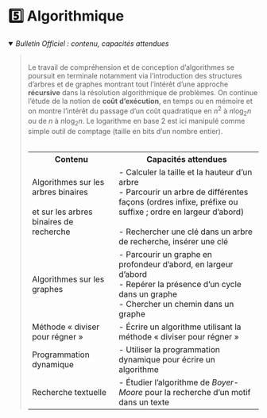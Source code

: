# 5️⃣ Algorithmique
<details open>
    <summary><i>Bulletin Officiel : contenu, capacités attendues</i></summary>


<blockquote>
<br>
Le travail de compréhension et de conception d’algorithmes se poursuit en terminale notamment via l’introduction des structures d’arbres et de graphes montrant tout l’intérêt d’une approche <b>récursive</b> dans la résolution algorithmique de problèmes.  
On continue l’étude de la notion de <b>coût d’exécution</b>, en temps ou en mémoire et on montre l’intérêt du passage d’un coût quadratique en <span class="math"><i>n</i><sup>2</sup></span> à <span class="math"><i>n</i>log<sub>2</sub><i>n</i></span>  ou de <span class="math"><i>n</i></span> à <span class="math"><i>n</i>log<sub>2</sub><i>n</i></span>. Le logarithme en base 2 est ici manipulé comme simple outil de comptage (taille en bits d’un nombre entier).  
<br><br>
<table>
<tr><th> Contenu </th><th> Capacités attendues </th></tr>
<tr><td> Algorithmes sur les arbres binaires<br><br> et sur les arbres binaires de recherche </td><td> - Calculer la taille et la hauteur d’un arbre <br>- Parcourir un arbre de différentes façons (ordres infixe, préfixe ou suffixe ; ordre en largeur d’abord) <br><br>- Rechercher une clé dans un arbre de recherche, insérer une clé </td> </tr> 
<tr><td> Algorithmes sur les graphes </td><td> - Parcourir un graphe en profondeur d’abord, en largeur d’abord <br>- Repérer la présence d’un cycle dans un graphe <br>- Chercher un chemin dans un graphe </td> </tr> 
<tr><td> Méthode « diviser pour régner » </td><td> - Écrire un algorithme utilisant la méthode « diviser pour régner » </td> </tr> 
<tr><td> Programmation dynamique </td><td> - Utiliser la programmation dynamique pour écrire un algorithme </td> </tr> 
<tr><td> Recherche textuelle </td><td> - Étudier l’algorithme de <i>Boyer-Moore</i> pour la recherche d’un motif dans un texte </td> </tr> 
</table>
</blockquote>
</details>

<!--

- ### [Algorithmes sur les arbres binaires](https://notebook.basthon.fr/?from=https://raw.githubusercontent.com/abrugiere/tnsi/main/5.1_algo_arbres.ipynb) 

- ### [Arbres Binaires de Recherche](https://notebook.basthon.fr/?from=https://raw.githubusercontent.com/abrugiere/tnsi/main/5.2_ABR.ipynb) 

- ### [Algorithmes sur les graphes](https://notebook.basthon.fr/?from=https://raw.githubusercontent.com/abrugiere/tnsi/main/5.3_algo_graphes.ipynb) 

- ### [Méthode « diviser pour régner »](https://notebook.basthon.fr/?from=https://raw.githubusercontent.com/abrugiere/tnsi/main/5.4_diviser.ipynb)
    + Exercices BAC : 

- ### [Programmation dynamique](https://notebook.basthon.fr/?from=https://raw.githubusercontent.com/abrugiere/tnsi/main/5.5_prog_dyn.ipynb)
    + Exercices BAC : 

- ### [Recherche textuelle](https://notebook.basthon.fr/?from=https://raw.githubusercontent.com/abrugiere/tnsi/main/5.6_rech_text.ipynb)

-->

